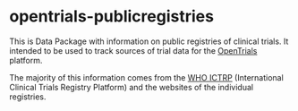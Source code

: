 # opentrials-publicregistries

This is Data Package with information on public registries of clinical
trials.  It intended to be used to track sources of trial data for the
[OpenTrials](http://opentrials.net) platform.

The majority of this information comes from the
[WHO ICTRP](http://www.who.int/ictrp/network/primary/en/)
(International Clinical Trials Registry Platform) and the websites of
the individual registries.

